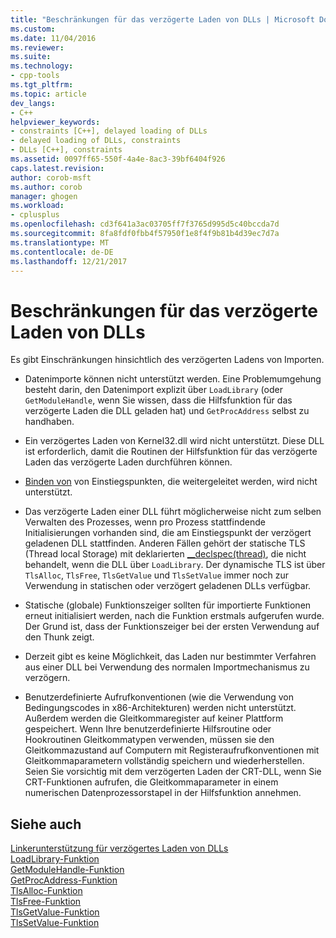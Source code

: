 ```yaml
---
title: "Beschränkungen für das verzögerte Laden von DLLs | Microsoft Docs"
ms.custom: 
ms.date: 11/04/2016
ms.reviewer: 
ms.suite: 
ms.technology:
- cpp-tools
ms.tgt_pltfrm: 
ms.topic: article
dev_langs:
- C++
helpviewer_keywords:
- constraints [C++], delayed loading of DLLs
- delayed loading of DLLs, constraints
- DLLs [C++], constraints
ms.assetid: 0097ff65-550f-4a4e-8ac3-39bf6404f926
caps.latest.revision: 
author: corob-msft
ms.author: corob
manager: ghogen
ms.workload:
- cplusplus
ms.openlocfilehash: cd3f641a3ac03705ff7f3765d995d5c40bccda7d
ms.sourcegitcommit: 8fa8fdf0fbb4f57950f1e8f4f9b81b4d39ec7d7a
ms.translationtype: MT
ms.contentlocale: de-DE
ms.lasthandoff: 12/21/2017
---
```

# <a name="constraints-of-delay-loading-dlls"></a>Beschränkungen für das verzögerte Laden von DLLs
Es gibt Einschränkungen hinsichtlich des verzögerten Ladens von Importen.  
  
-   Datenimporte können nicht unterstützt werden. Eine Problemumgehung besteht darin, den Datenimport explizit über `LoadLibrary` (oder `GetModuleHandle`, wenn Sie wissen, dass die Hilfsfunktion für das verzögerte Laden die DLL geladen hat) und `GetProcAddress` selbst zu handhaben.  
  
-   Ein verzögertes Laden von Kernel32.dll wird nicht unterstützt. Diese DLL ist erforderlich, damit die Routinen der Hilfsfunktion für das verzögerte Laden das verzögerte Laden durchführen können.  
  
-   [Binden von](../../build/reference/binding-imports.md) von Einstiegspunkten, die weitergeleitet werden, wird nicht unterstützt.  
  
-   Das verzögerte Laden einer DLL führt möglicherweise nicht zum selben Verwalten des Prozesses, wenn pro Prozess stattfindende Initialisierungen vorhanden sind, die am Einstiegspunkt der verzögert geladenen DLL stattfinden. Anderen Fällen gehört der statische TLS (Thread local Storage) mit deklarierten [__declspec(thread)](../../cpp/thread.md), die nicht behandelt, wenn die DLL über `LoadLibrary`. Der dynamische TLS ist über `TlsAlloc`, `TlsFree`, `TlsGetValue` und `TlsSetValue` immer noch zur Verwendung in statischen oder verzögert geladenen DLLs verfügbar.  
  
-   Statische (globale) Funktionszeiger sollten für importierte Funktionen erneut initialisiert werden, nach die Funktion erstmals aufgerufen wurde. Der Grund ist, dass der Funktionszeiger bei der ersten Verwendung auf den Thunk zeigt.  
  
-   Derzeit gibt es keine Möglichkeit, das Laden nur bestimmter Verfahren aus einer DLL bei Verwendung des normalen Importmechanismus zu verzögern.  
  
-   Benutzerdefinierte Aufrufkonventionen (wie die Verwendung von Bedingungscodes in x86-Architekturen) werden nicht unterstützt. Außerdem werden die Gleitkommaregister auf keiner Plattform gespeichert. Wenn Ihre benutzerdefinierte Hilfsroutine oder Hookroutinen Gleitkommatypen verwenden, müssen sie den Gleitkommazustand auf Computern mit Registeraufrufkonventionen mit Gleitkommaparametern vollständig speichern und wiederherstellen. Seien Sie vorsichtig mit dem verzögerten Laden der CRT-DLL, wenn Sie CRT-Funktionen aufrufen, die Gleitkommaparameter in einem numerischen Datenprozessorstapel in der Hilfsfunktion annehmen.  
  
## <a name="see-also"></a>Siehe auch  
 [Linkerunterstützung für verzögertes Laden von DLLs](../../build/reference/linker-support-for-delay-loaded-dlls.md)   
 [LoadLibrary-Funktion](http://msdn.microsoft.com/library/windows/desktop/ms684175.aspx)   
 [GetModuleHandle-Funktion](http://msdn.microsoft.com/library/windows/desktop/ms683199.aspx)   
 [GetProcAddress-Funktion](http://msdn.microsoft.com/library/windows/desktop/ms683212.aspx)   
 [TlsAlloc-Funktion](http://msdn.microsoft.com/library/windows/desktop/ms686801.aspx)   
 [TlsFree-Funktion](http://msdn.microsoft.com/library/windows/desktop/ms686804.aspx)   
 [TlsGetValue-Funktion](http://msdn.microsoft.com/library/windows/desktop/ms686812.aspx)   
 [TlsSetValue-Funktion](http://msdn.microsoft.com/library/windows/desktop/ms686818.aspx)